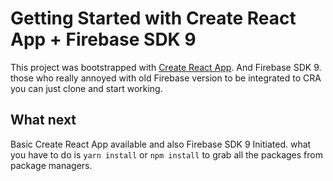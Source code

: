# Getting Started with Create React App + Firebase SDK 9

This project was bootstrapped with [Create React App](https://github.com/facebook/create-react-app). And Firebase SDK 9. those who really annoyed with old Firebase version to be integrated to CRA you can just clone and start working.

## What next

Basic Create React App available and also Firebase SDK 9 Initiated. what you have to do is `yarn install` or `npm install` to grab all the packages from package managers.